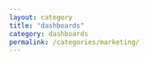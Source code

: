 ```yaml
---
layout: category
title: "dashboards"
category: dashboards
permalink: /categories/marketing/
---
```


